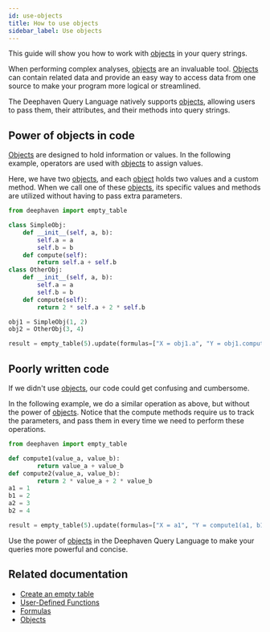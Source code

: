 ```yaml
---
id: use-objects
title: How to use objects
sidebar_label: Use objects
---
```


This guide will show you how to work with [objects](../reference/query-language/types/objects.md) in your query strings.

When performing complex analyses, [objects](../reference/query-language/types/objects.md) are an invaluable tool. [Objects](../reference/query-language/types/objects.md) can contain related data and provide an easy way to access data from one source to make your program more logical or streamlined.

The Deephaven Query Language natively supports [objects](../reference/query-language/types/objects.md), allowing users to pass them, their attributes, and their methods into query strings.

## Power of objects in code

[Objects](../reference/query-language/types/objects.md) are designed to hold information or values. In the following example, operators are used with [objects](../reference/query-language/types/objects.md) to assign values.

Here, we have two [objects](../reference/query-language/types/objects.md), and each [object](../reference/query-language/types/objects.md) holds two values and a custom method. When we call one of these [objects](../reference/query-language/types/objects.md), its specific values and methods are utilized without having to pass extra parameters.

```python
from deephaven import empty_table

class SimpleObj:
    def __init__(self, a, b):
        self.a = a
        self.b = b
    def compute(self):
        return self.a + self.b
class OtherObj:
    def __init__(self, a, b):
        self.a = a
        self.b = b
    def compute(self):
        return 2 * self.a + 2 * self.b

obj1 = SimpleObj(1, 2)
obj2 = OtherObj(3, 4)

result = empty_table(5).update(formulas=["X = obj1.a", "Y = obj1.compute()", "M = obj2.a","N = obj2.compute()"])
```

## Poorly written code

If we didn't use [objects](../reference/query-language/types/objects.md), our code could get confusing and cumbersome.

In the following example, we do a similar operation as above, but without the power of [objects](../reference/query-language/types/objects.md). Notice that the compute methods require us to track the parameters, and pass them in every time we need to perform these operations.

```python
from deephaven import empty_table

def compute1(value_a, value_b):
        return value_a + value_b
def compute2(value_a, value_b):
        return 2 * value_a + 2 * value_b
a1 = 1
b1 = 2
a2 = 3
b2 = 4

result = empty_table(5).update(formulas=["X = a1", "Y = compute1(a1, b1)", "M = a2", "N = compute2(a2, b2)"])
```

Use the power of [objects](../reference/query-language/types/objects.md) in the Deephaven Query Language to make your queries more powerful and concise.

## Related documentation

- [Create an empty table](./empty-table.md)
- [User-Defined Functions](../reference/query-language/formulas/user-defined-functions.md)
- [Formulas](../reference/query-language/formulas/formulas.md)
- [Objects](../reference/query-language/types/objects.md)
